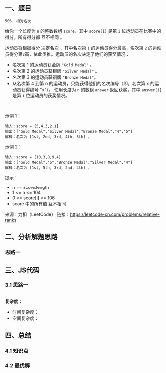 ## 一、题目
`506. 相对名次`

给你一个长度为 `n` 的整数数组 `score`，其中 `score[i]` 是第 `i` 位运动员在比赛中的得分。所有得分都 互不相同 。

运动员将根据得分 决定名次 ，其中名次第 `1` 的运动员得分最高，名次第 `2` 的运动员得分第` 2 `高，依此类推。运动员的名次决定了他们的获奖情况：

- 名次第 1 的运动员获金牌 `"Gold Medal"` 。
- 名次第 2 的运动员获银牌 `"Silver Medal"` 。
- 名次第 3 的运动员获铜牌 `"Bronze Medal"`。
- 从名次第 4 到第 n 的运动员，只能获得他们的名次编号（即，名次第 x 的运动员获得编号 "x"）。
使用长度为 `n` 的数组 `answer` 返回获奖，其中 `answer[i]` 是第 `i` 位运动员的获奖情况。

 

示例 1：
```
输入：score = [5,4,3,2,1]
输出：["Gold Medal","Silver Medal","Bronze Medal","4","5"]
解释：名次为 [1st, 2nd, 3rd, 4th, 5th] 。
```

示例 2：
```
输入：score = [10,3,8,9,4]
输出：["Gold Medal","5","Bronze Medal","Silver Medal","4"]
解释：名次为 [1st, 5th, 3rd, 2nd, 4th] 。
```

提示：
- n == score.length
- 1 <= n <= 104
- 0 <= score[i] <= 106
- score 中的所有值 互不相同


来源：力扣（LeetCode）
链接：https://leetcode-cn.com/problems/relative-ranks
## 二、分析解题思路

### 思路一




## 三、JS代码

### 3.1 思路一
```
```

**复杂度：**
- 时间复杂度： 
- 空间复杂度：

## 四、总结


### 4.1 知识点

### 4.2 最优解